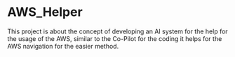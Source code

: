 # AWS_Helper
This project is about the concept of developing an AI system for the help for the usage of the AWS, similar to the Co-Pilot for the coding it helps for the AWS navigation for the easier method.
